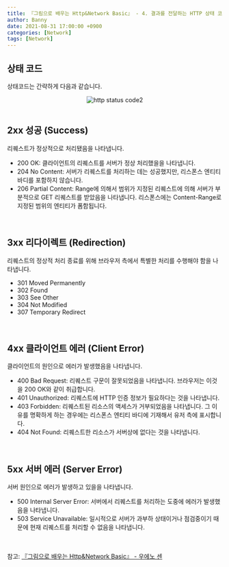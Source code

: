 ```yaml
---
title: 『그림으로 배우는 Http&Network Basic』 - 4. 결과를 전달하는 HTTP 상태 코드
author: Banny
date: 2021-08-31 17:00:00 +0900
categories: [Network]
tags: [Network]
---
```


## 상태 코드

상태코드는 간략하게 다음과 같습니다.

<center>
<img alt="http status code2" src="https://user-images.githubusercontent.com/62047302/131454720-1600f497-a703-4f3f-887d-26a72a2aaf5c.png">
</center>

<br>

## 2xx 성공 (Success)

리퀘스트가 정상적으로 처리됐음을 나타냅니다.

- 200 OK: 클라이언트의 리퀘스트를 서버가 정상 처리했을을 나타냅니다.
- 204 No Content: 서버가 리퀘스트를 처리하는 데는 성공했지만, 리스폰스 엔티티 바디를 포함하지 않습니다.
- 206 Partial Content: Range에 의해서 범위가 지정된 리퀘스트에 의해 서버가 부분적으로 GET 리퀘스트를 받았음을 나타냅니다. 리스폰스에는 Content-Range로 지정된 범위의 엔티티가 폼함됩니다.

<br>

## 3xx 리다이렉트 (Redirection)

리퀘스트의 정상적 처리 종료를 위해 브라우저 측에서 특별한 처리를 수행해야 함을 나타냅니다.

- 301 Moved Permanently
- 302 Found
- 303 See Other
- 304 Not Modified
- 307 Temporary Redirect

<br>

## 4xx 클라이언트 에러 (Client Error)

클라이언트의 원인으로 에러가 발생했음을 나타냅니다.

- 400 Bad Request: 리퀘스트 구문이 잘못되었음을 나타냅니다. 브라우저는 이것을 200 OK와 같이 취급합니다.
- 401 Unauthorized: 리퀘스트에 HTTP 인증 정보가 필요하다는 것을 나타냅니다.
- 403 Forbidden: 리퀘스트된 리소스의 액세스가 거부되었음을 나타냅니다. 그 이유를 명확하게 하는 경우에는 리스폰스 엔티티 바디에 기재해서 유저 측에 표시합니다.
- 404 Not Found: 리퀘스트한 리소스가 서버상에 없다는 것을 나타냅니다.

<br>

## 5xx 서버 에러 (Server Error)

서버 원인으로 에러가 발생하고 있을을 나타냅니다.

- 500 Internal Server Error: 서버에서 리퀘스트를 처리하는 도중에 에러가 발생했음을 나타냅니다.
- 503 Service Unavailable: 일시적으로 서버가 과부하 상태이거나 점검중이기 때문에 현재 리퀘스트를 처리할 수 없음을 나타냅니다.

<br>
<br>
참고: <a href="http://www.yes24.com/Product/Goods/15894097">『그림으로 배우는 Http&Network Basic』 - 우에노 센</a>
